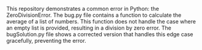 This repository demonstrates a common error in Python: the ZeroDivisionError. The bug.py file contains a function to calculate the average of a list of numbers.  This function does not handle the case where an empty list is provided, resulting in a division by zero error. The bugSolution.py file shows a corrected version that handles this edge case gracefully, preventing the error.